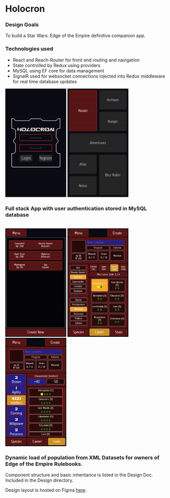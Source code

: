 # Holocron

### Design Goals

To build a Star Wars: Edge of the Empire definitive companion app.

### Technologies used
* React and Reach-Router for front end routing and navigation
* State controlled by Redux using providers
* MySQL using EF core for data management
* SignalR used for websocket connections injected into Redux middleware for real time database updates


<img src="https://github.com/FluentZap/Holocron/blob/master/Readme/Login.png?raw=true" style="width: 20vw">
<img src="https://github.com/FluentZap/Holocron/blob/master/Readme/MainMenu.png?raw=true" style="width: 20vw">
<br>

### Full stack App with user authentication stored in MySQL database

<br>
<img src="https://github.com/FluentZap/Holocron/blob/master/Readme/CreatorList.png?raw=true" style="width: 20vw">
<img src="https://github.com/FluentZap/Holocron/blob/master/Readme/CreatorCareer.png?raw=true" style="width: 20vw">
<img src="https://github.com/FluentZap/Holocron/blob/master/Readme/CreatorStats.png?raw=true" style="width: 20vw">
<br>

### Dynamic load of population from XML Datasets for owners of Edge of the Empire Rulebooks.


Component structure and basic inheritance is listed in the Design Doc. Included in the Design directory.

Design layout is hosted on Figma [here](https://www.figma.com/file/uwnqrM2dj6LoUMcIHa9m8G/Untitled?node-id=0%3A1).